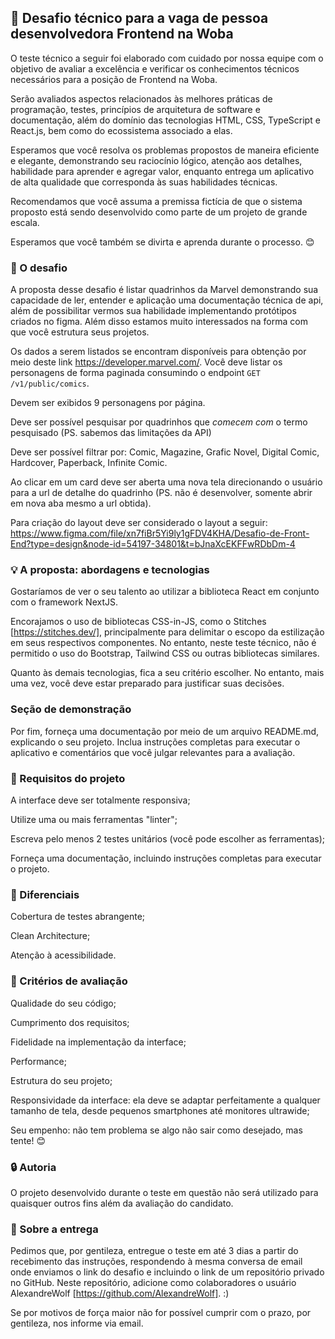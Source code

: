 ## :rocket: Desafio técnico para a vaga de pessoa desenvolvedora Frontend na Woba

O teste técnico a seguir foi elaborado com cuidado por nossa equipe com o objetivo de avaliar a excelência e verificar os conhecimentos técnicos necessários para a posição de Frontend na Woba.

Serão avaliados aspectos relacionados às melhores práticas de programação, testes, princípios de arquitetura de software e documentação, além do domínio das tecnologias HTML, CSS, TypeScript e React.js, bem como do ecossistema associado a elas.

Esperamos que você resolva os problemas propostos de maneira eficiente e elegante, demonstrando seu raciocínio lógico, atenção aos detalhes, habilidade para aprender e agregar valor, enquanto entrega um aplicativo de alta qualidade que corresponda às suas habilidades técnicas.

Recomendamos que você assuma a premissa fictícia de que o sistema proposto está sendo desenvolvido como parte de um projeto de grande escala.

Esperamos que você também se divirta e aprenda durante o processo. :blush:

### :eyes: O desafio
A proposta desse desafio é listar quadrinhos da Marvel demonstrando sua capacidade de ler, entender e aplicação uma documentação técnica de api, além de possibilitar vermos sua habilidade implementando protótipos criados no figma. Além disso estamos muito interessados na forma com que você estrutura seus projetos.

Os dados a serem listados se encontram disponíveis para obtenção por meio deste link https://developer.marvel.com/.
Você deve listar os personagens de forma paginada consumindo o endpoint `GET /v1/public/comics`.

Devem ser exibidos 9 personagens por página.

Deve ser possível pesquisar por quadrinhos que *comecem com*  o termo pesquisado (PS. sabemos das limitações da API)

Deve ser possível filtrar por: Comic, Magazine, Grafic Novel, Digital Comic, Hardcover, Paperback, Infinite Comic.

Ao clicar em um card deve ser aberta uma nova tela direcionando o usuário para a url de detalhe do quadrinho (PS. não é desenvolver, somente abrir em nova aba mesmo a url obtida).

Para criação do layout deve ser considerado o layout a seguir: https://www.figma.com/file/xn7fiBr5Yi9ly1gFDV4KHA/Desafio-de-Front-End?type=design&node-id=54197-34801&t=bJnaXcEKFFwRDbDm-4


### :bulb: A proposta: abordagens e tecnologias
Gostaríamos de ver o seu talento ao utilizar a biblioteca React em conjunto com o framework NextJS.

Encorajamos o uso de bibliotecas CSS-in-JS, como o Stitches [https://stitches.dev/], principalmente para delimitar o escopo da estilização em seus respectivos componentes. No entanto, neste teste técnico, não é permitido o uso do Bootstrap, Tailwind CSS ou outras bibliotecas similares.

Quanto às demais tecnologias, fica a seu critério escolher. No entanto, mais uma vez, você deve estar preparado para justificar suas decisões.

### Seção de demonstração

Por fim, forneça uma documentação por meio de um arquivo README.md, explicando o seu projeto. Inclua instruções completas para executar o aplicativo e comentários que você julgar relevantes para a avaliação.

### :dart: Requisitos do projeto

A interface deve ser totalmente responsiva;

Utilize uma ou mais ferramentas "linter";

Escreva pelo menos 2 testes unitários (você pode escolher as ferramentas);

Forneça uma documentação, incluindo instruções completas para executar o projeto.


### :clap: Diferenciais

Cobertura de testes abrangente;

Clean Architecture;

Atenção à acessibilidade.


### :page_facing_up: Critérios de avaliação

Qualidade do seu código;

Cumprimento dos requisitos;

Fidelidade na implementação da interface;

Performance;

Estrutura do seu projeto;

Responsividade da interface: ela deve se adaptar perfeitamente a qualquer tamanho de tela, desde pequenos smartphones até monitores ultrawide;

Seu empenho: não tem problema se algo não sair como desejado, mas tente! :blush:


### :lock: Autoria

O projeto desenvolvido durante o teste em questão não será utilizado para quaisquer outros fins além da avaliação do candidato.


### :email: Sobre a entrega

Pedimos que, por gentileza, entregue o teste em até 3 dias a partir do recebimento das instruções, respondendo à mesma conversa de email onde enviamos o link do desafio e incluindo o link de um repositório privado no GitHub. Neste repositório, adicione como colaboradores o usuário AlexandreWolf [https://github.com/AlexandreWolf]. :)

Se por motivos de força maior não for possível cumprir com o prazo, por gentileza, nos informe via email.
